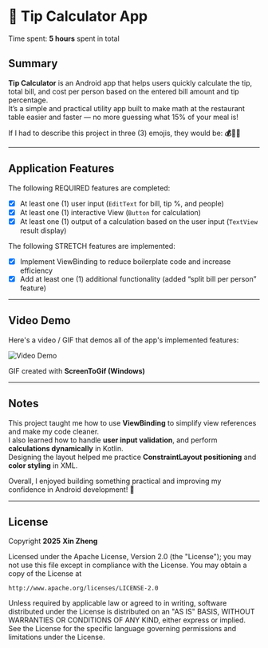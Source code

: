 # 💸 Tip Calculator App

Time spent: **5 hours** spent in total

## Summary

**Tip Calculator** is an Android app that helps users quickly calculate the tip, total bill, and cost per person based on the entered bill amount and tip percentage.  
It’s a simple and practical utility app built to make math at the restaurant table easier and faster — no more guessing what 15% of your meal is!

If I had to describe this project in three (3) emojis, they would be: **💰📱✨**

---

## Application Features

The following REQUIRED features are completed:

- [x] At least one (1) user input (`EditText` for bill, tip %, and people)
- [x] At least one (1) interactive View (`Button` for calculation)
- [x] At least one (1) output of a calculation based on the user input (`TextView` result display)

The following STRETCH features are implemented:

- [x] Implement ViewBinding to reduce boilerplate code and increase efficiency
- [x] Add at least one (1) additional functionality (added “split bill per person” feature)

---

## Video Demo

Here's a video / GIF that demos all of the app's implemented features:

<img src='' title='Video Demo' width='' alt='Video Demo' />

GIF created with **ScreenToGif (Windows)**

---

## Notes

This project taught me how to use **ViewBinding** to simplify view references and make my code cleaner.  
I also learned how to handle **user input validation**, and perform **calculations dynamically** in Kotlin.  
Designing the layout helped me practice **ConstraintLayout positioning** and **color styling** in XML.  

Overall, I enjoyed building something practical and improving my confidence in Android development! 💙

---

## License

Copyright **2025** **Xin Zheng**

Licensed under the Apache License, Version 2.0 (the "License");
you may not use this file except in compliance with the License.
You may obtain a copy of the License at

    http://www.apache.org/licenses/LICENSE-2.0

Unless required by applicable law or agreed to in writing, software
distributed under the License is distributed on an "AS IS" BASIS,
WITHOUT WARRANTIES OR CONDITIONS OF ANY KIND, either express or implied.
See the License for the specific language governing permissions and
limitations under the License.
